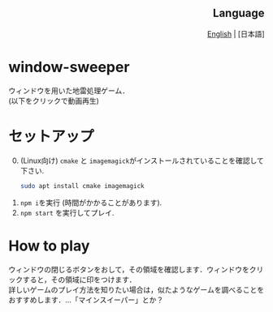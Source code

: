 
<div align="right">
<h2 align="right">Language</h2>
 <a href="https://github.com/BonyChops/window-sweeper">English</a> | [日本語]
</div>

# window-sweeper
ウィンドウを用いた地雷処理ゲーム．  
(以下をクリックで動画再生)

# セットアップ

0. (Linux向け) `cmake` と `imagemagick`がインストールされていることを確認して下さい.
    ```sh
    sudo apt install cmake imagemagick
    ```
0. `npm i`を実行 (時間がかかることがあります).
0. `npm start` を実行してプレイ.

# How to play
ウィンドウの閉じるボタンをおして，その領域を確認します．ウィンドウをクリックすると，その領域に印をつけます．  
詳しいゲームのプレイ方法を知りたい場合は，似たようなゲームを調べることをおすすめします．...「マインスイーパー」とか？